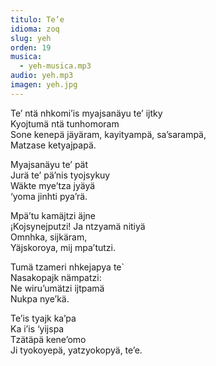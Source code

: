 ```yaml
---
titulo: Te’e
idioma: zoq
slug: yeh
orden: 19
musica: 
  - yeh-musica.mp3
audio: yeh.mp3
imagen: yeh.jpg
---
```


Te’ ntä nhkomi’is myajsanäyu te’ ijtky<br>
Kyojtumä ntä tunhomoram<br>
Sone kenepä jäyäram, kayityampä, sa’sarampä,<br>
Matzase ketyajpapä.<br>

Myajsanäyu te’ pät<br>
Jurä te’ pä’nis tyojsykuy<br>
Wäkte mye’tza jyäyä<br>
‘yoma jinhti pya’rä.<br>

Mpä’tu kamäjtzi äjne <br>
¡Kojsynejputzi! Ja ntzyamä nitiyä<br>
Omnhka, sijkäram,<br>
Yäjskoroya, mij mpa’tutzi.<br>

Tumä tzameri nhkejapya te`<br>
Nasakopajk nämpatzi:<br>
Ne wiru’umätzi ijtpamä<br>
Nukpa nye’kä.<br>

Te’is tyajk ka’pa<br>
Ka i’is ‘yijspa<br>
Tzätäpä kene’omo<br>
Ji tyokoyepä, yatzyokopyä, te’e.<br>
